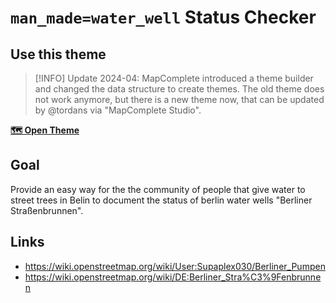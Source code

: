 # `man_made=water_well` Status Checker

## Use this theme

> [!INFO]
> Update 2024-04: MapComplete introduced a theme builder and changed the data structure to create themes.
> The old theme does not work anymore, but there is a new theme now, that can be updated by @tordans via "MapComplete Studio".

**[🗺 Open Theme](https://mapcomplete.org/theme.html?lat=52.47271334046087&lon=13.445970188175806&userlayout=https%3A%2F%2Fstudio.mapcomplete.org%2F11881%2Fthemes%2Fberlin_emergency_water_pumps%2Fberlin_emergency_water_pumps.json)**

## Goal

Provide an easy way for the the community of people that give water to street trees in Belin to document the status of berlin water wells "Berliner Straßenbrunnen".

## Links

- https://wiki.openstreetmap.org/wiki/User:Supaplex030/Berliner_Pumpen
- https://wiki.openstreetmap.org/wiki/DE:Berliner_Stra%C3%9Fenbrunnen
